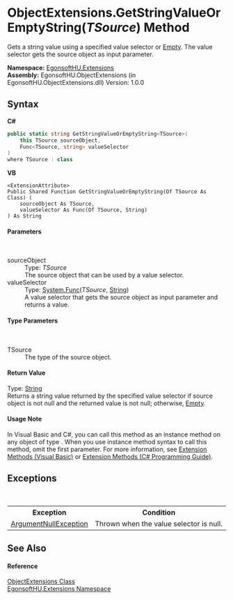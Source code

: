 # ObjectExtensions.GetStringValueOrEmptyString(*TSource*) Method 
 

Gets a string value using a specified value selector or <a href="http://msdn2.microsoft.com/en-us/library/74wsya52" target="_blank">Empty</a>. The value selector gets the source object as input parameter.

**Namespace:**&nbsp;<a href="4964ee26-fcfd-8bcf-015a-9894fbfc7ff9">EgonsoftHU.Extensions</a><br />**Assembly:**&nbsp;EgonsoftHU.ObjectExtensions (in EgonsoftHU.ObjectExtensions.dll) Version: 1.0.0

## Syntax

**C#**<br />
``` C#
public static string GetStringValueOrEmptyString<TSource>(
	this TSource sourceObject,
	Func<TSource, string> valueSelector
)
where TSource : class

```

**VB**<br />
``` VB
<ExtensionAttribute>
Public Shared Function GetStringValueOrEmptyString(Of TSource As Class) ( 
	sourceObject As TSource,
	valueSelector As Func(Of TSource, String)
) As String
```


#### Parameters
&nbsp;<dl><dt>sourceObject</dt><dd>Type: *TSource*<br />The source object that can be used by a value selector.</dd><dt>valueSelector</dt><dd>Type: <a href="http://msdn2.microsoft.com/en-us/library/bb549151" target="_blank">System.Func</a>(*TSource*, <a href="http://msdn2.microsoft.com/en-us/library/s1wwdcbf" target="_blank">String</a>)<br />A value selector that gets the source object as input parameter and returns a value.</dd></dl>

#### Type Parameters
&nbsp;<dl><dt>TSource</dt><dd>The type of the source object.</dd></dl>

#### Return Value
Type: <a href="http://msdn2.microsoft.com/en-us/library/s1wwdcbf" target="_blank">String</a><br />Returns a string value returned by the specified value selector if source object is not null and the returned value is not null; otherwise, <a href="http://msdn2.microsoft.com/en-us/library/74wsya52" target="_blank">Empty</a>.

#### Usage Note
In Visual Basic and C#, you can call this method as an instance method on any object of type . When you use instance method syntax to call this method, omit the first parameter. For more information, see <a href="http://msdn.microsoft.com/en-us/library/bb384936.aspx">Extension Methods (Visual Basic)</a> or <a href="http://msdn.microsoft.com/en-us/library/bb383977.aspx">Extension Methods (C# Programming Guide)</a>.

## Exceptions
&nbsp;<table><tr><th>Exception</th><th>Condition</th></tr><tr><td><a href="http://msdn2.microsoft.com/en-us/library/27426hcy" target="_blank">ArgumentNullException</a></td><td>Thrown when the value selector is null.</td></tr></table>

## See Also


#### Reference
<a href="0ae3de50-bf50-0f13-79f9-e1b2fe936219">ObjectExtensions Class</a><br /><a href="4964ee26-fcfd-8bcf-015a-9894fbfc7ff9">EgonsoftHU.Extensions Namespace</a><br />